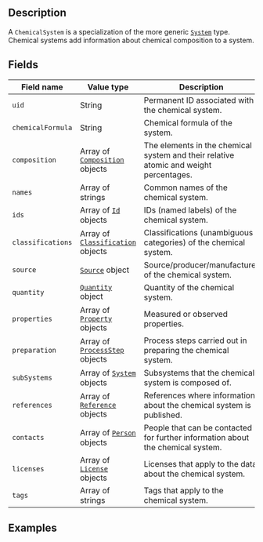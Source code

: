 ## Description

A `ChemicalSystem` is a specialization of the more generic [`System`](!schema_definition/system/System) type. Chemical systems add information about chemical composition to a system.

## Fields

Field name | Value type | Description
-----------|------------|------------
`uid` | String | Permanent ID associated with the chemical system.
`chemicalFormula` | String | Chemical formula of the system.
`composition` | Array of [`Composition`](!schema_definition/system/chemical/common/Composition) objects | The elements in the chemical system and their relative atomic and weight percentages.
`names` | Array of strings | Common names of the chemical system.
`ids` | Array of [`Id`](!schema_definition/common/Id) objects | IDs (named labels) of the chemical system.
`classifications` | Array of [`Classification`](!schema_definition/common/Classification) objects | Classifications (unambiguous categories) of the chemical system.
`source` | [`Source`](!schema_definition/common/Source) object | Source/producer/manufacturer of the chemical system.
`quantity` | [`Quantity`](!schema_definition/common/Quantity) object | Quantity of the chemical system.
`properties` | Array of [`Property`](!schema_definition/common/Property) objects | Measured or observed properties.
`preparation` | Array of [`ProcessStep`](!schema_definition/common/ProcessStep) objects | Process steps carried out in preparing the chemical system.
`subSystems` | Array of [`System`](!schema_definition/system/System) objects | Subsystems that the chemical system is composed of.
`references` | Array of [`Reference`](!schema_definition/common/Reference) objects | References where information about the chemical system is published.
`contacts` | Array of [`Person`](!schema_definition/common/Person) objects | People that can be contacted for further information about the chemical system.
`licenses` | Array of [`License`](!schema_definition/common/License) objects | Licenses that apply to the data about the chemical system.
`tags` | Array of strings | Tags that apply to the chemical system.

## Examples
